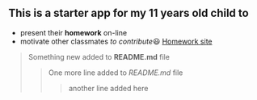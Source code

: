 ## This is a starter app for my 11 years old child to 
+ present their **homework** on-line
+ motivate other classmates _to contribute_:smiley:
[Homework site](http://alissan.freevar.com/)
> Something new added to **README.md** file
>> One more line added to _README.md_ file
>>> another line added here
